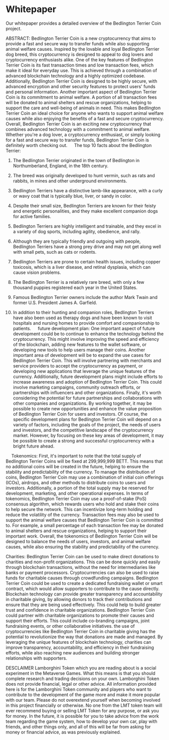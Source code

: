 # Whitepaper
Our whitepaper provides a detailed overview of the Bedlington Terrier Coin project.

ABSTRACT:
Bedlington Terrier Coin is a new cryptocurrency that aims to provide a fast and secure way to transfer funds while also supporting animal welfare causes. Inspired by the lovable and loyal Bedlington Terrier dog breed, this cryptocurrency is designed to appeal to dog lovers and cryptocurrency enthusiasts alike.
One of the key features of Bedlington Terrier Coin is its fast transaction times and low transaction fees, which make it ideal for everyday use. This is achieved through a combination of advanced blockchain technology and a highly optimized codebase. Additionally, Bedlington Terrier Coin is designed to be highly secure, with advanced encryption and other security features to protect users' funds and personal information.
Another important aspect of Bedlington Terrier Coin is its commitment to animal welfare. A portion of all transaction fees will be donated to animal shelters and rescue organizations, helping to support the care and well-being of animals in need. This makes Bedlington Terrier Coin an ideal choice for anyone who wants to support animal welfare causes while also enjoying the benefits of a fast and secure cryptocurrency.
Overall, Bedlington Terrier Coin is an exciting new cryptocurrency that combines advanced technology with a commitment to animal welfare. Whether you're a dog lover, a cryptocurrency enthusiast, or simply looking for a fast and secure way to transfer funds, Bedlington Terrier Coin is definitely worth checking out.
  
The top 10 facts about the Bedlington Terrier:
1.	The Bedlington Terrier originated in the town of Bedlington in Northumberland, England, in the 18th century.

2.	The breed was originally developed to hunt vermin, such as rats and rabbits, in mines and other underground environments.

3.	Bedlington Terriers have a distinctive lamb-like appearance, with a curly or wavy coat that is typically blue, liver, or sandy in color.

4.	Despite their small size, Bedlington Terriers are known for their feisty and energetic personalities, and they make excellent companion dogs for active families.

5.	Bedlington Terriers are highly intelligent and trainable, and they excel in a variety of dog sports, including agility, obedience, and rally.

6.	Although they are typically friendly and outgoing with people, Bedlington Terriers have a strong prey drive and may not get along well with small pets, such as cats or rodents.

7.	Bedlington Terriers are prone to certain health issues, including copper toxicosis, which is a liver disease, and retinal dysplasia, which can cause vision problems.

8.	The Bedlington Terrier is a relatively rare breed, with only a few thousand puppies registered each year in the United States.

9.	Famous Bedlington Terrier owners include the author Mark Twain and former U.S. President James A. Garfield.

10.	In addition to their hunting and companion roles, Bedlington Terriers have also been used as therapy dogs and have been known to visit hospitals and nursing homes to provide comfort and companionship to patients.
 
future development plan:
One important aspect of future development could be to continue to enhance the technology behind the cryptocurrency. This might involve improving the speed and efficiency of the blockchain, adding new features to the wallet software, or developing new tools to help users manage their coins.
Another important area of development will be to expand the use cases for Bedlington Terrier Coin. This will involve partnering with merchants and service providers to accept the cryptocurrency as payment, or developing new applications that leverage the unique features of the currency.
Additionally, future development plans might include efforts to increase awareness and adoption of Bedlington Terrier Coin. This could involve marketing campaigns, community outreach efforts, or partnerships with influencers and other organizations.
Finally, it's worth considering the potential for future partnerships and collaborations with other companies and organizations. By working together, it may be possible to create new opportunities and enhance the value proposition of Bedlington Terrier Coin for users and investors.
Of course, the specific development plans for Bedlington Terrier Coin will depend on a variety of factors, including the goals of the project, the needs of users and investors, and the competitive landscape of the cryptocurrency market. However, by focusing on these key areas of development, it may be possible to create a strong and successful cryptocurrency with a bright future ahead.
 
 
Tokenomics:
First, it's important to note that the total supply of Bedlington Terrier Coins will be fixed at 299,999,999 BETT. This means that no additional coins will be created in the future, helping to ensure the stability and predictability of the currency.
To manage the distribution of coins, Bedlington Terrier Coin may use a combination of initial coin offerings (ICOs), airdrops, and other methods to distribute coins to users and investors. Additionally, a portion of the total supply may be reserved for development, marketing, and other operational expenses.
In terms of tokenomics, Bedlington Terrier Coin may use a proof-of-stake (PoS) consensus algorithm, which rewards users who hold and stake their coins to help secure the network. This can incentivize long-term holding and reduce the volatility of the currency.
Transaction fees may also be used to support the animal welfare causes that Bedlington Terrier Coin is committed to. For example, a small percentage of each transaction fee may be donated to animal shelters and rescue organizations, helping to support their important work.
Overall, the tokenomics of Bedlington Terrier Coin will be designed to balance the needs of users, investors, and animal welfare causes, while also ensuring the stability and predictability of the currency.
 

Charities:
Bedlington Terrier Coin can be used to make direct donations to charities and non-profit organizations. This can be done quickly and easily through blockchain transactions, without the need for intermediaries like banks or payment processors.
Cryptocurrencies can also be used to raise funds for charitable causes through crowdfunding campaigns. Bedlington Terrier Coin could be used to create a dedicated fundraising wallet or smart contract, which would allow supporters to contribute to the cause directly.
Blockchain technology can provide greater transparency and accountability in charitable giving, by allowing donors to track their contributions and ensure that they are being used effectively. This could help to build greater trust and confidence in charitable organizations.
Bedlington Terrier Coin could partner with charitable organizations to promote their causes and support their efforts. This could include co-branding campaigns, joint fundraising events, or other collaborative initiatives.
the use of cryptocurrencies like Bedlington Terrier Coin in charitable giving has the potential to revolutionize the way that donations are made and managed. By leveraging the unique features of blockchain technology, charities can improve transparency, accountability, and efficiency in their fundraising efforts, while also reaching new audiences and building stronger relationships with supporters.
  


DESCLAIMER
Lamborghini Token which you are reading about is a social experiment in the Metaverse Games. What this means is that you should complete research and trading decisions on your own. Lamborghini Token does not provide financial, legal or other advice. All information provided here is for the Lamborghini Token community and players who want to contribute to the development of the game more and make it more popular with our team. Please do not overextend yourself when becoming involved in this project financially or otherwise. No one from the LMT token team will ever recommend buying or selling LMT Token for any purpose, or ask you for money. In the future, it is possible for you to take advice from the work team regarding the game system, how to develop your own car, play with friends, and other things only, and all of this will be far from asking for money or financial advice, as was previously explained.
 

